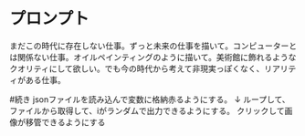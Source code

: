 # プロンプト
まだこの時代に存在しない仕事。ずっと未来の仕事を描いて。コンピューターとは関係ない仕事。オイルペインティングのように描いて。美術館に飾れるようなクオリティにして欲しい。でも今の時代から考えて非現実っぽくなく、リアリティがある仕事。

#続き
jsonファイルを読み込んで変数に格納赤るようにする。
↓
ループして、ファイルから取得して、iがランダムで出力できるようにする。
クリックして画像が移管できるようにする
